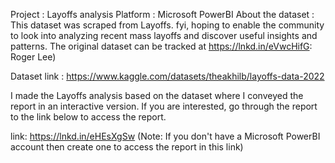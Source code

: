 Project : Layoffs analysis
Platform : Microsoft PowerBI
About the dataset : This dataset was scraped from Layoffs. fyi, hoping to enable the community to 
look into analyzing recent mass layoffs and discover useful insights and patterns. 
The original dataset can be tracked at https://lnkd.in/eVwcHifG: Roger Lee)

Dataset link : https://www.kaggle.com/datasets/theakhilb/layoffs-data-2022

I made the Layoffs analysis based on the dataset where I conveyed the report in an interactive version. 
If you are interested, go through the report to the link below to access the report.

link: https://lnkd.in/eHEsXgSw (Note: If you don't have a Microsoft PowerBI account then create one to access the report in this link)
